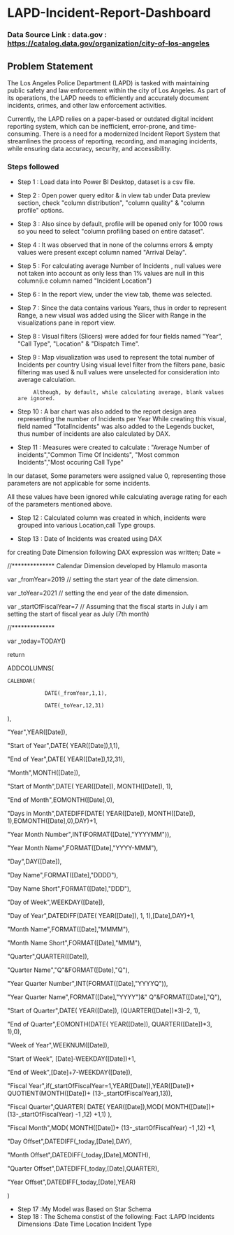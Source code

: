 # LAPD-Incident-Report-Dashboard

### Data Source Link : data.gov : https://catalog.data.gov/organization/city-of-los-angeles

## Problem Statement

The Los Angeles Police Department (LAPD) is tasked with maintaining public safety and law enforcement within the city of Los Angeles. As part of its operations, the LAPD needs to efficiently and accurately document incidents, crimes, and other law enforcement activities.

Currently, the LAPD relies on a paper-based or outdated digital incident reporting system, which can be inefficient, error-prone, and time-consuming. There is a need for a modernized Incident Report System that streamlines the process of reporting, recording, and managing incidents, while ensuring data accuracy, security, and accessibility.


### Steps followed 

- Step 1 : Load data into Power BI Desktop, dataset is a csv file.
- Step 2 : Open power query editor & in view tab under Data preview section, check "column distribution", "column quality" & "column profile" options.
- Step 3 : Also since by default, profile will be opened only for 1000 rows so you need to select "column profiling based on entire dataset".
- Step 4 : It was observed that in none of the columns errors & empty values were present except column named "Arrival Delay".
- Step 5 : For calculating average Number of Incidents , null values were not taken into account as only less than 1% values are null in this column(i.e column named "Incident Location") 
- Step 6 : In the report view, under the view tab, theme was selected.
- Step 7 : Since the data contains various Years, thus in order to represent Range, a new visual was added using the Slicer with Range in the visualizations pane in report view. 
- Step 8 : Visual filters (Slicers) were added for four fields named "Year", "Call Type", "Location" & "Dispatch Time".
- Step 9 : Map visualization was used to represent the total number of Incidents per country 
           Using visual level filter from the filters pane, basic filtering was used & null values were unselected for consideration into average calculation.
           
           Although, by default, while calculating average, blank values are ignored.
- Step 10 : A bar chart was also added to the report design area representing the number of Incidents per Year While creating this visual, field named "TotalIncidents" was also added to the Legends bucket, thus number of incidents are also calculated by DAX. 
- Step 11 : Measures were created to calculate : "Average Number of incidents","Common Time Of Incidents", "Most common Incidents","Most occuring Call Type"
  
  
In our dataset, Some parameters were assigned value 0, representing those parameters are not applicable for some incidents.

All these values have been ignored while calculating average rating for each of the parameters mentioned above.

- Step 12 : Calculated column was created in which, incidents were grouped into various Location,call Type groups.

- Step 13 : Date of Incidents was created using DAX

for creating Date Dimension following DAX expression was written;
  Date =
 
//************** Calendar Dimension developed by Hlamulo masonta
 
var _fromYear=2019 // setting the start year of the date dimension.
 
var _toYear=2021   // setting the end year of the date dimension.
 
var _startOfFiscalYear=7 // Assuming that the fiscal starts in July i am setting the start of fiscal year as July (7th month)
 
//**************
 
var _today=TODAY()
 
return
 
ADDCOLUMNS(
 
    CALENDAR(
 
                DATE(_fromYear,1,1),
 
                DATE(_toYear,12,31)
 
),
 
"Year",YEAR([Date]),
 
"Start of Year",DATE( YEAR([Date]),1,1),
 
"End of Year",DATE( YEAR([Date]),12,31),
 
"Month",MONTH([Date]),
 
"Start of Month",DATE( YEAR([Date]), MONTH([Date]), 1),
 
"End of Month",EOMONTH([Date],0),
 
"Days in Month",DATEDIFF(DATE( YEAR([Date]), MONTH([Date]), 1),EOMONTH([Date],0),DAY)+1,
 
"Year Month Number",INT(FORMAT([Date],"YYYYMM")),
 
"Year Month Name",FORMAT([Date],"YYYY-MMM"),
 
"Day",DAY([Date]),
 
"Day Name",FORMAT([Date],"DDDD"),
 
"Day Name Short",FORMAT([Date],"DDD"),
 
"Day of Week",WEEKDAY([Date]),
 
"Day of Year",DATEDIFF(DATE( YEAR([Date]), 1, 1),[Date],DAY)+1,
 
"Month Name",FORMAT([Date],"MMMM"),
 
"Month Name Short",FORMAT([Date],"MMM"),
 
"Quarter",QUARTER([Date]),
 
"Quarter Name","Q"&FORMAT([Date],"Q"),
 
"Year Quarter Number",INT(FORMAT([Date],"YYYYQ")),
 
"Year Quarter Name",FORMAT([Date],"YYYY")&" Q"&FORMAT([Date],"Q"),
 
"Start of Quarter",DATE( YEAR([Date]), (QUARTER([Date])*3)-2, 1),
 
"End of Quarter",EOMONTH(DATE( YEAR([Date]), QUARTER([Date])*3, 1),0),
 
"Week of Year",WEEKNUM([Date]),
 
"Start of Week", [Date]-WEEKDAY([Date])+1,
 
"End of Week",[Date]+7-WEEKDAY([Date]),
 
"Fiscal Year",if(_startOfFiscalYear=1,YEAR([Date]),YEAR([Date])+ QUOTIENT(MONTH([Date])+ (13-_startOfFiscalYear),13)),
 
"Fiscal Quarter",QUARTER( DATE( YEAR([Date]),MOD( MONTH([Date])+ (13-_startOfFiscalYear) -1 ,12) +1,1) ),
 
"Fiscal Month",MOD( MONTH([Date])+ (13-_startOfFiscalYear) -1 ,12) +1,
 
"Day Offset",DATEDIFF(_today,[Date],DAY),
 
"Month Offset",DATEDIFF(_today,[Date],MONTH),
 
"Quarter Offset",DATEDIFF(_today,[Date],QUARTER),
 
"Year Offset",DATEDIFF(_today,[Date],YEAR)
 
)
 
 - Step 17 :My Model was Based on Star Schema
 - Step 18 : The Schema constist of the following:
        Fact 	:LAPD Incidents
	Dimensions	:Date
				 Time
				 Location
				 Incident Type
